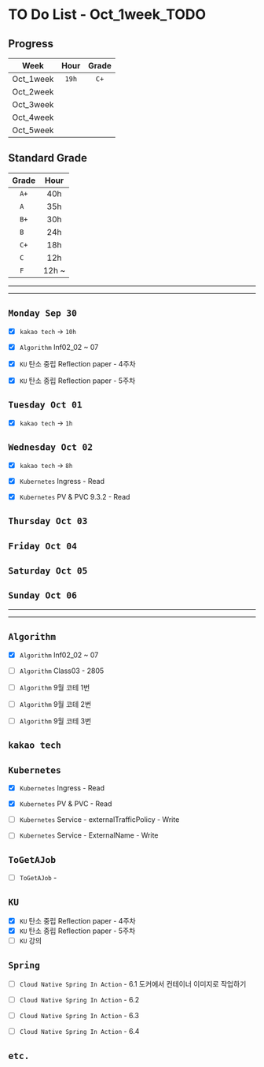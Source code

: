 # TO Do List - Oct_1week_TODO

## Progress
| Week | Hour | Grade |
|:---:|:---:|:---:|
|Oct_1week|`19h`|`C+`|
|Oct_2week|||
|Oct_3week|||
|Oct_4week|||
|Oct_5week|||


## Standard Grade
| Grade | Hour |
|:---:|:---:|
|`A+`|40h|
|`A `|35h|
|`B+`|30h|
|`B `|24h|
|`C+`|18h|
|`C `|12h|
|`F `|12h ~|


---
---

## `Monday Sep 30`
- [x] `kakao tech` -> `10h`
- [x] `Algorithm` Inf02_02 ~ 07
- [x] `KU` 탄소 중립 Reflection paper - 4주차
- [x] `KU` 탄소 중립 Reflection paper - 5주차


## `Tuesday Oct 01`
- [x] `kakao tech` -> `1h`


## `Wednesday Oct 02` 
- [x] `kakao tech` -> `8h`
- [x] `Kubernetes` Ingress - Read
- [x] `Kubernetes` PV & PVC 9.3.2 - Read


## `Thursday Oct 03`


## `Friday Oct 04` 


## `Saturday Oct 05` 


## `Sunday Oct 06` 




---
---
## `Algorithm`
- [x] `Algorithm` Inf02_02 ~ 07
- [ ] `Algorithm` Class03 - 2805
- [ ] `Algorithm` 9월 코테 1번
- [ ] `Algorithm` 9월 코테 2번
- [ ] `Algorithm` 9월 코테 3번


## `kakao tech`


## `Kubernetes`
- [x] `Kubernetes` Ingress - Read
- [x] `Kubernetes` PV & PVC - Read
- [ ] `Kubernetes` Service - externalTrafficPolicy - Write
- [ ] `Kubernetes` Service - ExternalName - Write


## `ToGetAJob`
- [ ] `ToGetAJob` -


## `KU`
- [x] `KU` 탄소 중립 Reflection paper - 4주차
- [x] `KU` 탄소 중립 Reflection paper - 5주차
- [ ] `KU` 강의

## `Spring`
- [ ] `Cloud Native Spring In Action` - 6.1 도커에서 컨테이너 이미지로 작업하기
- [ ] `Cloud Native Spring In Action` - 6.2
- [ ] `Cloud Native Spring In Action` - 6.3
- [ ] `Cloud Native Spring In Action` - 6.4



## `etc.`



<br><br>

<!-- > `개인공부` : `6h 30m` -> `25h 36m` -> `22h 19m` -> -->

<br><br>

<!-- 
## `Java`
## `OPIc`
## `토익` 
-->





